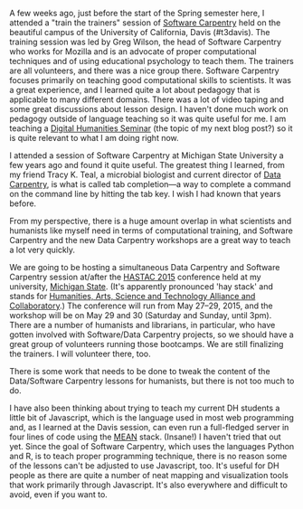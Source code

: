 <!--
.. title: Now a Certified Data/Software Carpentry Trainer
.. slug: certified-datasoftware-carpentry-trainer
.. date: 2015-01-25 23:59:26 UTC
.. tags: software-carpentry, data-carpentry, coding, javascript,
.. link:
.. description:
.. type: text
-->

A few weeks ago, just before the start of the Spring semester here, I attended a "train the trainers" session of
[Software Carpentry] held on the beautiful campus of the  University of California, Davis (#t3davis). The training session was led by Greg Wilson, the head of Software Carpentry who works for Mozilla and is an advocate of proper computational techniques and of using educational psychology to teach them. The trainers are all volunteers, and there was a nice group there. Software Carpentry focuses primarily on teaching good computational skills to scientists. It was a great experience, and I learned quite a lot about pedagogy that is applicable to many different domains. There was a lot of video taping and some great discussions about lesson design. I haven't done much work on pedagogy outside of language teaching so it was quite useful for me. I am teaching a [Digital Humanities Seminar] (the topic of my next blog post?) so it is quite relevant to what I am doing right now.

I attended a session of Software Carpentry at Michigan State University a few years ago and found it quite useful. The greatest thing I learned, from my friend Tracy K. Teal, a microbial biologist and current director of [Data Carpentry], is what is called tab completion—a way to complete a command on the command line by hitting the tab key. I wish I had known that years before.

From my perspective, there is a huge amount overlap in what scientists and humanists like myself need in terms of computational training, and Software Carpentry and the new Data Carpentry workshops are a great way to teach a lot very quickly.

We are going to be hosting a simultaneous Data Carpentry and Software Carpentry session at/after the [HASTAC 2015] conference held at my university, [Michigan State]. (It's apparently pronounced 'hay stack' and stands for [Humanities, Arts, Science and Technology Alliance and Collaboratory].) The conference will run from May 27–29, 2015, and the workshop will be on May 29 and 30 (Saturday and Sunday, until 3pm).  There are a number of humanists and librarians, in particular, who have gotten involved with Software/Data Carpentry projects, so we should have a great group of volunteers running those bootcamps. We are still finalizing the trainers. I will volunteer there, too.

There is some work that needs to be done to tweak the content of the Data/Software Carpentry lessons for humanists, but there is not too much to do.

I have also been thinking about trying to teach my current DH students a little bit of Javascript, which is the language used in most web programming and, as I learned at the Davis session, can even run a full-fledged server in four lines of code using the [MEAN] stack. (Insane!) I haven't tried that out yet. Since the goal of Software Carpentry, which uses the languages Python and R, is to teach proper programming technique, there is no reason some of the lessons can't be adjusted to use Javascript, too. It's useful for DH people as there are quite a number of neat mapping and visualization tools that work primarily through Javascript. It's also everywhere and difficult to avoid, even if you want to.

[Python]: http://python.org
[Michigan State]: http://msu.edu
[MEAN]: http://en.wikipedia.org/wiki/MEAN
[Humanities, Arts, Science and Technology Alliance and Collaboratory]: http://www.hastac.org
[HASTAC 2015]: http://hastac2015.org
[Digital Humanities Seminar]:http://seanpue.githubi.io/al340
[Software Carpentry]:  http://software-carpentry.org
[Data Carpentry]: http://datacarpentry.org
